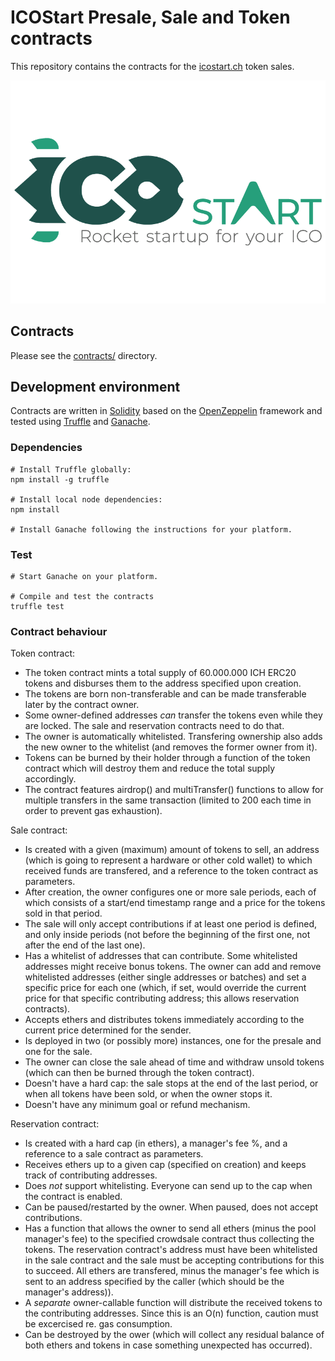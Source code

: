 # ICOStart Presale, Sale and Token contracts

This repository contains the contracts for the [icostart.ch][icostartsite] token sales.

![ICOStart logo](icostart_logo.png)

## Contracts

Please see the [contracts/](contracts) directory.

## Development environment

Contracts are written in [Solidity][solidity] based on the [OpenZeppelin][openzeppelin] framework and tested using [Truffle][truffle] and [Ganache][ganache].

### Dependencies

```
# Install Truffle globally:
npm install -g truffle

# Install local node dependencies:
npm install

# Install Ganache following the instructions for your platform.
```

### Test

```
# Start Ganache on your platform.

# Compile and test the contracts
truffle test
```

### Contract behaviour

Token contract:

- The token contract mints a total supply of 60.000.000 ICH ERC20 tokens and disburses them to the address specified upon creation.
- The tokens are born non-transferable and can be made transferable later by the contract owner.
- Some owner-defined addresses *can* transfer the tokens even while they are locked. The sale and reservation contracts need to do that.
- The owner is automatically whitelisted. Transfering ownership also adds the new owner to the whitelist (and removes the former owner from it).
- Tokens can be burned by their holder through a function of the token contract which will destroy them and reduce the total supply accordingly.
- The contract features airdrop() and multiTransfer() functions to allow for multiple transfers in the same transaction (limited to 200 each time in order to prevent gas exhaustion).

Sale contract:

- Is created with a given (maximum) amount of tokens to sell, an address (which is going to represent a hardware or other cold wallet) to which received funds are transfered, and a reference to the token contract as parameters.
- After creation, the owner configures one or more sale periods, each of which consists of a start/end timestamp range and a price for the tokens sold in that period.
- The sale will only accept contributions if at least one period is defined, and only inside periods (not before the beginning of the first one, not after the end of the last one).
- Has a whitelist of addresses that can contribute. Some whitelisted addresses might receive bonus tokens. The owner can add and remove whitelisted addresses (either single addresses or batches) and set a specific price for each one (which, if set, would override the current price for that specific contributing address; this allows reservation contracts).
- Accepts ethers and distributes tokens immediately according to the current price determined for the sender.
- Is deployed in two (or possibly more) instances, one for the presale and one for the sale.
- The owner can close the sale ahead of time and withdraw unsold tokens (which can then be burned through the token contract).
- Doesn't have a hard cap: the sale stops at the end of the last period, or when all tokens have been sold, or when the owner stops it.
- Doesn't have any minimum goal or refund mechanism.

Reservation contract:

- Is created with a hard cap (in ethers), a manager's fee %, and a reference to a sale contract as parameters.
- Receives ethers up to a given cap (specified on creation) and keeps track of contributing addresses.
- Does *not* support whitelisting. Everyone can send up to the cap when the contract is enabled.
- Can be paused/restarted by the owner. When paused, does not accept contributions.
- Has a function that allows the owner to send all ethers (minus the pool manager's fee) to the specified crowdsale contract thus collecting the tokens. The reservation contract's address must have been whitelisted in the sale contract and the sale must be accepting contributions for this to succeed. All ethers are transfered, minus the manager's fee which is sent to an address specified by the caller (which should be the manager's address)).
- A *separate* owner-callable function will distribute the received tokens to the contributing addresses. Since this is an O(n) function, caution must be excercised re. gas consumption.
- Can be destroyed by the ower (which will collect any residual balance of both ethers and tokens in case something unexpected has occurred).

[icostartsite]: https://icostart.ch
[solidity]: https://solidity.readthedocs.io/en/develop/
[openzeppelin]: https://openzeppelin.org/
[truffle]: http://truffleframework.com/
[ganache]: http://truffleframework.com/ganache/
